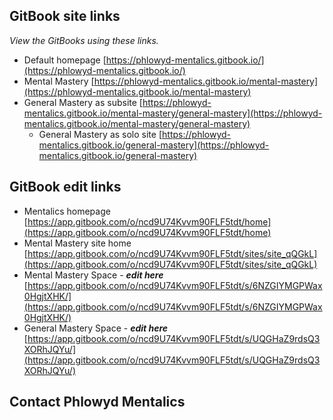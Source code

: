 ## GitBook site links  
_View the GitBooks using these links._  
* Default homepage [https://phlowyd-mentalics.gitbook.io/](https://phlowyd-mentalics.gitbook.io/)  
* Mental Mastery [https://phlowyd-mentalics.gitbook.io/mental-mastery](https://phlowyd-mentalics.gitbook.io/mental-mastery)
* General Mastery as subsite [https://phlowyd-mentalics.gitbook.io/mental-mastery/general-mastery](https://phlowyd-mentalics.gitbook.io/mental-mastery/general-mastery)  
  * General Mastery as solo site [https://phlowyd-mentalics.gitbook.io/general-mastery](https://phlowyd-mentalics.gitbook.io/general-mastery)

## GitBook edit links  
* Mentalics homepage [https://app.gitbook.com/o/ncd9U74Kvvm90FLF5tdt/home](https://app.gitbook.com/o/ncd9U74Kvvm90FLF5tdt/home)
* Mental Mastery site home [https://app.gitbook.com/o/ncd9U74Kvvm90FLF5tdt/sites/site_qQGkL](https://app.gitbook.com/o/ncd9U74Kvvm90FLF5tdt/sites/site_qQGkL)
* Mental Mastery Space - **_edit here_** [https://app.gitbook.com/o/ncd9U74Kvvm90FLF5tdt/s/6NZGIYMGPWax0HgjtXHK/](https://app.gitbook.com/o/ncd9U74Kvvm90FLF5tdt/s/6NZGIYMGPWax0HgjtXHK/)
* General Mastery Space - _**edit here**_ [https://app.gitbook.com/o/ncd9U74Kvvm90FLF5tdt/s/UQGHaZ9rdsQ3XORhJQYu/](https://app.gitbook.com/o/ncd9U74Kvvm90FLF5tdt/s/UQGHaZ9rdsQ3XORhJQYu/)  

## Contact Phlowyd Mentalics  
